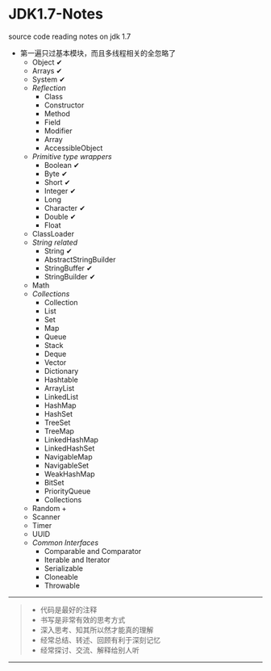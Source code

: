 JDK1.7-Notes
============

source code reading notes on jdk 1.7

- 第一遍只过基本模块，而且多线程相关的全忽略了
    - Object &#10004;
    - Arrays &#10004;
    - System &#10004;
    - *Reflection*
        - Class
        - Constructor
        - Method
        - Field
        - Modifier
        - Array
        - AccessibleObject
    - *Primitive type wrappers*
        - Boolean &#10004;
        - Byte &#10004;
        - Short &#10004;
        - Integer &#10004;
        - Long
        - Character &#10004;
        - Double &#10004;
        - Float
    - ClassLoader
    - *String related*
        - String &#10004;
        - AbstractStringBuilder
        - StringBuffer &#10004;
        - StringBuilder &#10004;
    - Math
    - *Collections*
        - Collection
        - List
        - Set
        - Map
        - Queue
        - Stack
        - Deque
        - Vector
        - Dictionary
        - Hashtable
        - ArrayList
        - LinkedList
        - HashMap
        - HashSet
        - TreeSet
        - TreeMap
        - LinkedHashMap
        - LinkedHashSet
        - NavigableMap
        - NavigableSet
        - WeakHashMap
        - BitSet
        - PriorityQueue
        - Collections
    - Random +
    - Scanner
    - Timer
    - UUID
    - *Common Interfaces*
        - Comparable and Comparator
        - Iterable and Iterator
        - Serializable
        - Cloneable
        - Throwable

-----

> - 代码是最好的注释
> - 书写是非常有效的思考方式
> - 深入思考、知其所以然才能真的理解
> - 经常总结、转述、回顾有利于深刻记忆
> - 经常探讨、交流、解释给别人听

-----
